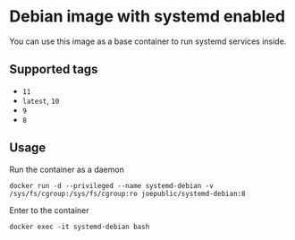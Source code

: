 # Debian image with systemd enabled

You can use this image as a base container to run systemd services inside.

## Supported tags
 - `11`
 - `latest`, `10`
 - `9`
 - `8`

## Usage

Run the container as a daemon

`docker run -d --privileged --name systemd-debian -v /sys/fs/cgroup:/sys/fs/cgroup:ro joepublic/systemd-debian:8`

Enter to the container

`docker exec -it systemd-debian bash`
